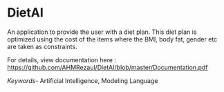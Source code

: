 # DietAI

An application to provide the user with a diet plan. This diet plan is optimized using the cost of the items where the BMI, body fat, gender etc are taken as constraints.

For details, view documentation here : https://github.com/AHMRezaul/DietAI/blob/master/Documentation.pdf

_Keywords-_ Artificial Intelligence, Modeling Language
